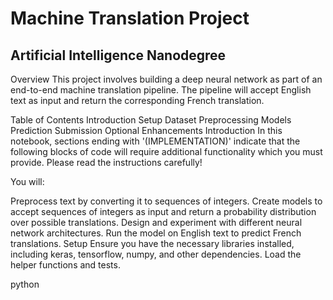 # Machine Translation Project
## Artificial Intelligence Nanodegree
Overview
This project involves building a deep neural network as part of an end-to-end machine translation pipeline. The pipeline will accept English text as input and return the corresponding French translation.

Table of Contents
Introduction
Setup
Dataset
Preprocessing
Models
Prediction
Submission
Optional Enhancements
Introduction
In this notebook, sections ending with '(IMPLEMENTATION)' indicate that the following blocks of code will require additional functionality which you must provide. Please read the instructions carefully!

You will:

Preprocess text by converting it to sequences of integers.
Create models to accept sequences of integers as input and return a probability distribution over possible translations.
Design and experiment with different neural network architectures.
Run the model on English text to predict French translations.
Setup
Ensure you have the necessary libraries installed, including keras, tensorflow, numpy, and other dependencies. Load the helper functions and tests.

python


